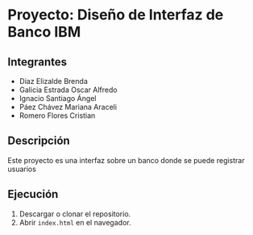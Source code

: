 # Proyecto: Diseño de Interfaz de Banco IBM

## Integrantes
- Diaz Elizalde Brenda
- Galicia Estrada Oscar Alfredo
- Ignacio Santiago Ángel
- Páez Chávez Mariana Araceli
- Romero Flores Cristian

## Descripción
Este proyecto es una interfaz sobre un banco donde se puede registrar usuarios

## Ejecución
1. Descargar o clonar el repositorio.
2. Abrir `index.html` en el navegador.
